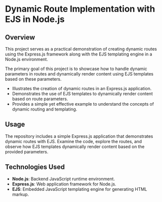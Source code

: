 # Dynamic Route Implementation with EJS in Node.js

## Overview

This project serves as a practical demonstration of creating dynamic routes using the Express.js framework along with the EJS templating engine in a Node.js environment.

The primary goal of this project is to showcase how to handle dynamic parameters in routes and dynamically render content using EJS templates based on these parameters. 

- Illustrates the creation of dynamic routes in an Express.js application.
- Demonstrates the use of EJS templates to dynamically render content based on route parameters.
- Provides a simple yet effective example to understand the concepts of dynamic routing and templating.


## Usage

The repository includes a simple Express.js application that demonstrates dynamic routes with EJS. Examine the code, explore the routes, and observe how EJS templates dynamically render content based on the provided parameters.

## Technologies Used

- **Node.js**: Backend JavaScript runtime environment.
- **Express.js**: Web application framework for Node.js.
- **EJS**: Embedded JavaScript templating engine for generating HTML markup.
